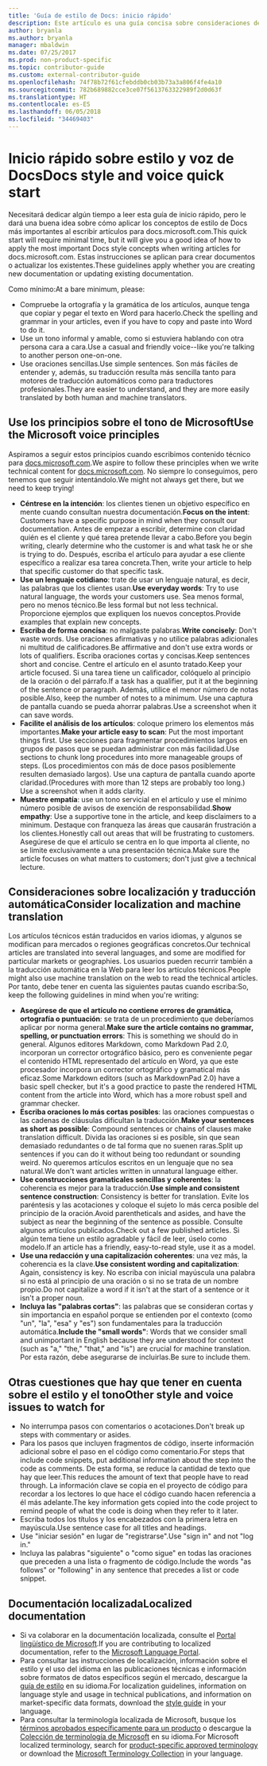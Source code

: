 ```yaml
---
title: 'Guía de estilo de Docs: inicio rápido'
description: Este artículo es una guía concisa sobre consideraciones de estilo, que solo contiene los temas básicos de introducción a docs.microsoft.com.
author: bryanla
ms.author: bryanla
manager: mbaldwin
ms.date: 07/25/2017
ms.prod: non-product-specific
ms.topic: contributor-guide
ms.custom: external-contributor-guide
ms.openlocfilehash: 74f78b72f61cfebddb0cb03b73a3a806f4fe4a10
ms.sourcegitcommit: 782b689882cce3ce07f5613763322989f2d0d63f
ms.translationtype: HT
ms.contentlocale: es-ES
ms.lasthandoff: 06/05/2018
ms.locfileid: "34469403"
---
```

# <a name="docs-style-and-voice-quick-start"></a><span data-ttu-id="64880-103">Inicio rápido sobre estilo y voz de Docs</span><span class="sxs-lookup"><span data-stu-id="64880-103">Docs style and voice quick start</span></span>

<span data-ttu-id="64880-104">Necesitará dedicar algún tiempo a leer esta guía de inicio rápido, pero le dará una buena idea sobre cómo aplicar los conceptos de estilo de Docs más importantes al escribir artículos para docs.microsoft.com.</span><span class="sxs-lookup"><span data-stu-id="64880-104">This quick start will require minimal time, but it will give you a good idea of how to apply the most important Docs style concepts when writing articles for docs.microsoft.com.</span></span> <span data-ttu-id="64880-105">Estas instrucciones se aplican para crear documentos o actualizar los existentes.</span><span class="sxs-lookup"><span data-stu-id="64880-105">These guidelines apply whether you are creating new documentation or updating existing documentation.</span></span>

<span data-ttu-id="64880-106">Como mínimo:</span><span class="sxs-lookup"><span data-stu-id="64880-106">At a bare minimum, please:</span></span>

- <span data-ttu-id="64880-107">Compruebe la ortografía y la gramática de los artículos, aunque tenga que copiar y pegar el texto en Word para hacerlo.</span><span class="sxs-lookup"><span data-stu-id="64880-107">Check the spelling and grammar in your articles, even if you have to copy and paste into Word to do it.</span></span>
- <span data-ttu-id="64880-108">Use un tono informal y amable, como si estuviera hablando con otra persona cara a cara.</span><span class="sxs-lookup"><span data-stu-id="64880-108">Use a casual and friendly voice--like you're talking to another person one-on-one.</span></span>
- <span data-ttu-id="64880-109">Use oraciones sencillas.</span><span class="sxs-lookup"><span data-stu-id="64880-109">Use simple sentences.</span></span> <span data-ttu-id="64880-110">Son más fáciles de entender y, además, su traducción resulta más sencilla tanto para motores de traducción automáticos como para traductores profesionales.</span><span class="sxs-lookup"><span data-stu-id="64880-110">They are easier to understand, and they are more easily translated by both human and machine translators.</span></span>

## <a name="use-the-microsoft-voice-principles"></a><span data-ttu-id="64880-111">Use los principios sobre el tono de Microsoft</span><span class="sxs-lookup"><span data-stu-id="64880-111">Use the Microsoft voice principles</span></span>

<span data-ttu-id="64880-112">Aspiramos a seguir estos principios cuando escribimos contenido técnico para [docs.microsoft.com](https://docs.microsoft.com).</span><span class="sxs-lookup"><span data-stu-id="64880-112">We aspire to follow these principles when we write technical content for [docs.microsoft.com](https://docs.microsoft.com).</span></span> <span data-ttu-id="64880-113">No siempre lo conseguimos, pero tenemos que seguir intentándolo.</span><span class="sxs-lookup"><span data-stu-id="64880-113">We might not always get there, but we need to keep trying!</span></span>

- <span data-ttu-id="64880-114">**Céntrese en la intención**: los clientes tienen un objetivo específico en mente cuando consultan nuestra documentación.</span><span class="sxs-lookup"><span data-stu-id="64880-114">**Focus on the intent**: Customers have a specific purpose in mind when they consult our documentation.</span></span> <span data-ttu-id="64880-115">Antes de empezar a escribir, determine con claridad quién es el cliente y qué tarea pretende llevar a cabo.</span><span class="sxs-lookup"><span data-stu-id="64880-115">Before you begin writing, clearly determine who the customer is and what task he or she is trying to do.</span></span> <span data-ttu-id="64880-116">Después, escriba el artículo para ayudar a ese cliente específico a realizar esa tarea concreta.</span><span class="sxs-lookup"><span data-stu-id="64880-116">Then, write your article to help that specific customer do that specific task.</span></span>
- <span data-ttu-id="64880-117">**Use un lenguaje cotidiano**: trate de usar un lenguaje natural, es decir, las palabras que los clientes usan.</span><span class="sxs-lookup"><span data-stu-id="64880-117">**Use everyday words**: Try to use natural language, the words your customers use.</span></span> <span data-ttu-id="64880-118">Sea menos formal, pero no menos técnico.</span><span class="sxs-lookup"><span data-stu-id="64880-118">Be less formal but not less technical.</span></span> <span data-ttu-id="64880-119">Proporcione ejemplos que expliquen los nuevos conceptos.</span><span class="sxs-lookup"><span data-stu-id="64880-119">Provide examples that explain new concepts.</span></span>
- <span data-ttu-id="64880-120">**Escriba de forma concisa**: no malgaste palabras.</span><span class="sxs-lookup"><span data-stu-id="64880-120">**Write concisely**: Don't waste words.</span></span> <span data-ttu-id="64880-121">Use oraciones afirmativas y no utilice palabras adicionales ni multitud de calificadores.</span><span class="sxs-lookup"><span data-stu-id="64880-121">Be affirmative and don't use extra words or lots of qualifiers.</span></span> <span data-ttu-id="64880-122">Escriba oraciones cortas y concisas.</span><span class="sxs-lookup"><span data-stu-id="64880-122">Keep sentences short and concise.</span></span> <span data-ttu-id="64880-123">Centre el artículo en el asunto tratado.</span><span class="sxs-lookup"><span data-stu-id="64880-123">Keep your article focused.</span></span> <span data-ttu-id="64880-124">Si una tarea tiene un calificador, colóquelo al principio de la oración o del párrafo.</span><span class="sxs-lookup"><span data-stu-id="64880-124">If a task has a qualifier, put it at the beginning of the sentence or paragraph.</span></span> <span data-ttu-id="64880-125">Además, utilice el menor número de notas posible.</span><span class="sxs-lookup"><span data-stu-id="64880-125">Also, keep the number of notes to a minimum.</span></span> <span data-ttu-id="64880-126">Use una captura de pantalla cuando se pueda ahorrar palabras.</span><span class="sxs-lookup"><span data-stu-id="64880-126">Use a screenshot when it can save words.</span></span>
- <span data-ttu-id="64880-127">**Facilite el análisis de los artículos**: coloque primero los elementos más importantes.</span><span class="sxs-lookup"><span data-stu-id="64880-127">**Make your article easy to scan**: Put the most important things first.</span></span> <span data-ttu-id="64880-128">Use secciones para fragmentar procedimientos largos en grupos de pasos que se puedan administrar con más facilidad.</span><span class="sxs-lookup"><span data-stu-id="64880-128">Use sections to chunk long procedures into more manageable groups of steps.</span></span> <span data-ttu-id="64880-129">(Los procedimientos con más de doce pasos posiblemente resulten demasiado largos). Use una captura de pantalla cuando aporte claridad.</span><span class="sxs-lookup"><span data-stu-id="64880-129">(Procedures with more than 12 steps are probably too long.) Use a screenshot when it adds clarity.</span></span>
- <span data-ttu-id="64880-130">**Muestre empatía**: use un tono servicial en el artículo y use el mínimo número posible de avisos de exención de responsabilidad.</span><span class="sxs-lookup"><span data-stu-id="64880-130">**Show empathy**: Use a supportive tone in the article, and keep disclaimers to a minimum.</span></span> <span data-ttu-id="64880-131">Destaque con franqueza las áreas que causarán frustración a los clientes.</span><span class="sxs-lookup"><span data-stu-id="64880-131">Honestly call out areas that will be frustrating to customers.</span></span> <span data-ttu-id="64880-132">Asegúrese de que el artículo se centra en lo que importa al cliente, no se limite exclusivamente a una presentación técnica.</span><span class="sxs-lookup"><span data-stu-id="64880-132">Make sure the article focuses on what matters to customers; don't just give a technical lecture.</span></span>

## <a name="consider-localization-and-machine-translation"></a><span data-ttu-id="64880-133">Consideraciones sobre localización y traducción automática</span><span class="sxs-lookup"><span data-stu-id="64880-133">Consider localization and machine translation</span></span>

<span data-ttu-id="64880-134">Los artículos técnicos están traducidos en varios idiomas, y algunos se modifican para mercados o regiones geográficas concretos.</span><span class="sxs-lookup"><span data-stu-id="64880-134">Our technical articles are translated into several languages, and some are modified for particular markets or geographies.</span></span> <span data-ttu-id="64880-135">Los usuarios pueden recurrir también a la traducción automática en la Web para leer los artículos técnicos.</span><span class="sxs-lookup"><span data-stu-id="64880-135">People might also use machine translation on the web to read the technical articles.</span></span> <span data-ttu-id="64880-136">Por tanto, debe tener en cuenta las siguientes pautas cuando escriba:</span><span class="sxs-lookup"><span data-stu-id="64880-136">So, keep the following guidelines in mind when you're writing:</span></span>

- <span data-ttu-id="64880-137">**Asegúrese de que el artículo no contiene errores de gramática, ortografía o puntuación**: se trata de un procedimiento que deberíamos aplicar por norma general.</span><span class="sxs-lookup"><span data-stu-id="64880-137">**Make sure the article contains no grammar, spelling, or punctuation errors**: This is something we should do in general.</span></span> <span data-ttu-id="64880-138">Algunos editores Markdown, como Markdown Pad 2.0, incorporan un corrector ortográfico básico, pero es conveniente pegar el contenido HTML representado del artículo en Word, ya que este procesador incorpora un corrector ortográfico y gramatical más eficaz.</span><span class="sxs-lookup"><span data-stu-id="64880-138">Some Markdown editors (such as MarkdownPad 2.0) have a basic spell checker, but it's a good practice to paste the rendered HTML content from the article into Word, which has a more robust spell and grammar checker.</span></span>
- <span data-ttu-id="64880-139">**Escriba oraciones lo más cortas posibles**: las oraciones compuestas o las cadenas de cláusulas dificultan la traducción.</span><span class="sxs-lookup"><span data-stu-id="64880-139">**Make your sentences as short as possible**: Compound sentences or chains of clauses make translation difficult.</span></span> <span data-ttu-id="64880-140">Divida las oraciones si es posible, sin que sean demasiado redundantes o de tal forma que no suenen raras.</span><span class="sxs-lookup"><span data-stu-id="64880-140">Split up sentences if you can do it without being too redundant or sounding weird.</span></span> <span data-ttu-id="64880-141">No queremos artículos escritos en un lenguaje que no sea natural.</span><span class="sxs-lookup"><span data-stu-id="64880-141">We don't want articles written in unnatural language either.</span></span>
- <span data-ttu-id="64880-142">**Use construcciones gramaticales sencillas y coherentes**: la coherencia es mejor para la traducción.</span><span class="sxs-lookup"><span data-stu-id="64880-142">**Use simple and consistent sentence construction**: Consistency is better for translation.</span></span> <span data-ttu-id="64880-143">Evite los paréntesis y las acotaciones y coloque el sujeto lo más cerca posible del principio de la oración.</span><span class="sxs-lookup"><span data-stu-id="64880-143">Avoid parentheticals and asides, and have the subject as near the beginning of the sentence as possible.</span></span> <span data-ttu-id="64880-144">Consulte algunos artículos publicados.</span><span class="sxs-lookup"><span data-stu-id="64880-144">Check out a few published articles.</span></span> <span data-ttu-id="64880-145">Si algún tema tiene un estilo agradable y fácil de leer, úselo como modelo.</span><span class="sxs-lookup"><span data-stu-id="64880-145">If an article has a friendly, easy-to-read style, use it as a model.</span></span>
- <span data-ttu-id="64880-146">**Use una redacción y una capitalización coherentes**: una vez más, la coherencia es la clave.</span><span class="sxs-lookup"><span data-stu-id="64880-146">**Use consistent wording and capitalization**: Again, consistency is key.</span></span> <span data-ttu-id="64880-147">No escriba con inicial mayúscula una palabra si no está al principio de una oración o si no se trata de un nombre propio.</span><span class="sxs-lookup"><span data-stu-id="64880-147">Do not capitalize a word if it isn't at the start of a sentence or it isn't a proper noun.</span></span>
- <span data-ttu-id="64880-148">**Incluya las "palabras cortas"**: las palabras que se consideran cortas y sin importancia en español porque se entienden por el contexto (como "un", "la", "esa" y "es") son fundamentales para la traducción automática.</span><span class="sxs-lookup"><span data-stu-id="64880-148">**Include the "small words"**: Words that we consider small and unimportant in English because they are understood for context (such as "a," "the," "that," and "is") are crucial for machine translation.</span></span> <span data-ttu-id="64880-149">Por esta razón, debe asegurarse de incluirlas.</span><span class="sxs-lookup"><span data-stu-id="64880-149">Be sure to include them.</span></span>

## <a name="other-style-and-voice-issues-to-watch-for"></a><span data-ttu-id="64880-150">Otras cuestiones que hay que tener en cuenta sobre el estilo y el tono</span><span class="sxs-lookup"><span data-stu-id="64880-150">Other style and voice issues to watch for</span></span>

- <span data-ttu-id="64880-151">No interrumpa pasos con comentarios o acotaciones.</span><span class="sxs-lookup"><span data-stu-id="64880-151">Don't break up steps with commentary or asides.</span></span>
- <span data-ttu-id="64880-152">Para los pasos que incluyen fragmentos de código, inserte información adicional sobre el paso en el código como comentario.</span><span class="sxs-lookup"><span data-stu-id="64880-152">For steps that include code snippets, put additional information about the step into the code as comments.</span></span> <span data-ttu-id="64880-153">De esta forma, se reduce la cantidad de texto que hay que leer.</span><span class="sxs-lookup"><span data-stu-id="64880-153">This reduces the amount of text that people have to read through.</span></span> <span data-ttu-id="64880-154">La información clave se copia en el proyecto de código para recordar a los lectores lo que hace el código cuando hacen referencia a él más adelante.</span><span class="sxs-lookup"><span data-stu-id="64880-154">The key information gets copied into the code project to remind people of what the code is doing when they refer to it later.</span></span>
- <span data-ttu-id="64880-155">Escriba todos los títulos y los encabezados con la primera letra en mayúscula.</span><span class="sxs-lookup"><span data-stu-id="64880-155">Use sentence case for all titles and headings.</span></span>
- <span data-ttu-id="64880-156">Use "iniciar sesión" en lugar de "registrarse".</span><span class="sxs-lookup"><span data-stu-id="64880-156">Use "sign in" and not "log in."</span></span>
- <span data-ttu-id="64880-157">Incluya las palabras "siguiente" o "como sigue" en todas las oraciones que preceden a una lista o fragmento de código.</span><span class="sxs-lookup"><span data-stu-id="64880-157">Include the words "as follows" or "following" in any sentence that precedes a list or code snippet.</span></span>

## <a name="localized-documentation"></a><span data-ttu-id="64880-158">Documentación localizada</span><span class="sxs-lookup"><span data-stu-id="64880-158">Localized documentation</span></span>

- <span data-ttu-id="64880-159">Si va colaborar en la documentación localizada, consulte el [Portal lingüístico de Microsoft](https://www.microsoft.com/Language/Default.aspx).</span><span class="sxs-lookup"><span data-stu-id="64880-159">If you are contributing to localized documentation, refer to the [Microsoft Language Portal](https://www.microsoft.com/Language/Default.aspx).</span></span>
- <span data-ttu-id="64880-160">Para consultar las instrucciones de localización, información sobre el estilo y el uso del idioma en las publicaciones técnicas e información sobre formatos de datos específicos según el mercado, descargue la [guía de estilo](https://www.microsoft.com/Language/StyleGuides.aspx) en su idioma.</span><span class="sxs-lookup"><span data-stu-id="64880-160">For localization guidelines, information on language style and usage in technical publications, and information on market-specific data formats, download the [style guide](https://www.microsoft.com/Language/StyleGuides.aspx) in your language.</span></span>
- <span data-ttu-id="64880-161">Para consultar la terminología localizada de Microsoft, busque los [términos aprobados específicamente para un producto](https://www.microsoft.com/Language/Search.aspx) o descargue la [Colección de terminología de Microsoft](https://www.microsoft.com/Language/Terminology.aspx) en su idioma.</span><span class="sxs-lookup"><span data-stu-id="64880-161">For Microsoft localized terminology, search for [product-specific approved terminology](https://www.microsoft.com/Language/Search.aspx) or download the [Microsoft Terminology Collection](https://www.microsoft.com/Language/Terminology.aspx) in your language.</span></span>
